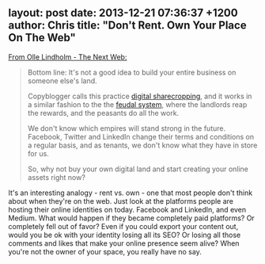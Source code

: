 layout: post
date: 2013-12-21 07:36:37 +1200
author: Chris
title: "Don't Rent. Own Your Place On The Web"
----

[From Olle Lindholm - The Next Web:](http://thenextweb.com/entrepreneur/2013/12/19/consider-investing-digital-real-estate/)

> Bottom line: It's not a good idea to build your entire business on someone else's land.
>
> Copyblogger calls this practice [digital sharecropping](http://www.copyblogger.com/digital-sharecropping/), and it works in a similar fashion to the the [feudal system](http://en.wikipedia.org/wiki/Feudalism), where the landlords reap the rewards, and the peasants do all the work.
>
> We don't know which empires will stand strong in the future. Facebook, Twitter and LinkedIn change their terms and conditions on a regular basis, and as tenants, we don't know what they have in store for us.
>
> So, why not buy your own digital land and start creating your online assets right now?

<!-- excerpt -->

It's an interesting analogy - rent vs. own - one that most people don't think about when they're on the web. Just look at the platforms people are hosting their online identities on today. Facebook and LinkedIn, and even Medium. What would happen if they became completely paid platforms? Or completely fell out of favor? Even if you could export your content out, would you be ok with your identity losing all its SEO? Or losing all those comments and likes that make your online presence seem alive? When you're not the owner of your space, you really have no say.

<!-- /excerpt -->
